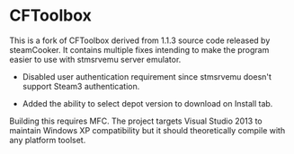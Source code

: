 # CFToolbox
This is a fork of CFToolbox derived from 1.1.3 source code released by steamCooker. It contains multiple fixes intending to make the program easier to use with stmsrvemu server emulator.

* Disabled user authentication requirement since stmsrvemu doesn't support Steam3 authentication.

* Added the ability to select depot version to download on Install tab.

Building this requires MFC. The project targets Visual Studio 2013 to maintain Windows XP compatibility but it should theoretically compile with any platform toolset.

